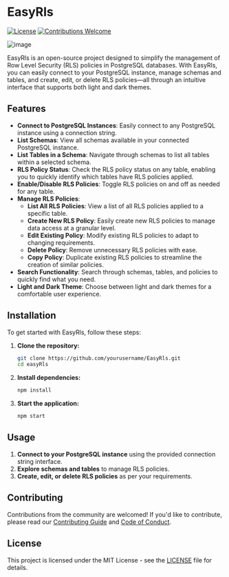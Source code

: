 # EasyRls

[![License](https://img.shields.io/badge/license-MIT-blue.svg)](LICENSE)
[![Contributions Welcome](https://img.shields.io/badge/contributions-welcome-brightgreen.svg)](CONTRIBUTING.md)

![image](https://github.com/user-attachments/assets/d035105a-5531-400b-aca6-b288fffd0f63)


EasyRls is an open-source project designed to simplify the management of Row
Level Security (RLS) policies in PostgreSQL databases. With EasyRls, you can
easily connect to your PostgreSQL instance, manage schemas and tables, and
create, edit, or delete RLS policies—all through an intuitive interface that
supports both light and dark themes.

## Features

- **Connect to PostgreSQL Instances**: Easily connect to any PostgreSQL instance
  using a connection string.
- **List Schemas**: View all schemas available in your connected PostgreSQL
  instance.
- **List Tables in a Schema**: Navigate through schemas to list all tables
  within a selected schema.
- **RLS Policy Status**: Check the RLS policy status on any table, enabling you
  to quickly identify which tables have RLS policies applied.
- **Enable/Disable RLS Policies**: Toggle RLS policies on and off as needed for
  any table.
- **Manage RLS Policies**:
  - **List All RLS Policies**: View a list of all RLS policies applied to a
    specific table.
  - **Create New RLS Policy**: Easily create new RLS policies to manage data
    access at a granular level.
  - **Edit Existing Policy**: Modify existing RLS policies to adapt to changing
    requirements.
  - **Delete Policy**: Remove unnecessary RLS policies with ease.
  - **Copy Policy**: Duplicate existing RLS policies to streamline the creation
    of similar policies.
- **Search Functionality**: Search through schemas, tables, and policies to
  quickly find what you need.
- **Light and Dark Theme**: Choose between light and dark themes for a
  comfortable user experience.

## Installation

To get started with EasyRls, follow these steps:

1. **Clone the repository:**
   ```bash
   git clone https://github.com/yourusername/EasyRls.git
   cd easyRls
   ```

2. **Install dependencies:**
   ```bash
   npm install
   ```

3. **Start the application:**
   ```bash
   npm start
   ```

## Usage

1. **Connect to your PostgreSQL instance** using the provided connection string
   interface.
2. **Explore schemas and tables** to manage RLS policies.
3. **Create, edit, or delete RLS policies** as per your requirements.

## Contributing

Contributions from the community are welcomed! If you'd like to contribute,
please read our [Contributing Guide](CONTRIBUTING.md) and
[Code of Conduct](CODE_OF_CONDUCT.md).

## License

This project is licensed under the MIT License - see the [LICENSE](LICENSE.txt)
file for details.
